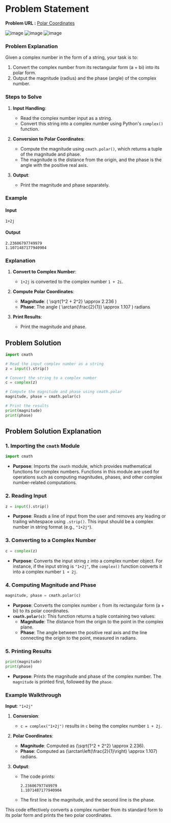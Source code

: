 # Problem Statement

**Problem URL :** [Polar Coordinates](https://www.hackerrank.com/challenges/polar-coordinates/problem?isFullScreen=true)

![image](https://github.com/user-attachments/assets/dcf20df5-4491-44ac-bcd7-4f34378a7ffa)
![image](https://github.com/user-attachments/assets/e7c26aff-0bf7-4fdb-a288-cfcc32d4e52c)
![image](https://github.com/user-attachments/assets/2e7d03c1-e7bf-492f-8bb7-1a05d5244918)

### Problem Explanation

Given a complex number in the form of a string, your task is to:
1. Convert the complex number from its rectangular form (a + bi) into its polar form.
2. Output the magnitude (radius) and the phase (angle) of the complex number.

### Steps to Solve

1. **Input Handling**: 
   - Read the complex number input as a string.
   - Convert this string into a complex number using Python's `complex()` function.

2. **Conversion to Polar Coordinates**:
   - Compute the magnitude using `cmath.polar()`, which returns a tuple of the magnitude and phase.
   - The magnitude is the distance from the origin, and the phase is the angle with the positive real axis.

3. **Output**:
   - Print the magnitude and phase separately.

### Example

#### Input
```
1+2j
```

#### Output
```
2.23606797749979
1.1071487177940904
```

### Explanation

1. **Convert to Complex Number**:
   - `1+2j` is converted to the complex number `1 + 2i`.

2. **Compute Polar Coordinates**:
   - **Magnitude**: \( \sqrt{1^2 + 2^2} \approx 2.236 \)
   - **Phase**: The angle \( \arctan(\frac{2}{1}) \approx 1.107 \) radians

3. **Print Results**:
   - Print the magnitude and phase.
     

## Problem Solution 

```python
import cmath

# Read the input complex number as a string
z = input().strip()

# Convert the string to a complex number
c = complex(z)

# Compute the magnitude and phase using cmath.polar
magnitude, phase = cmath.polar(c)

# Print the results
print(magnitude)
print(phase)
```

## Problem Solution Explanation
### 1. Importing the `cmath` Module

```python
import cmath
```
- **Purpose**: Imports the `cmath` module, which provides mathematical functions for complex numbers. Functions in this module are used for operations such as computing magnitudes, phases, and other complex number-related computations.

### 2. Reading Input

```python
z = input().strip()
```
- **Purpose**: Reads a line of input from the user and removes any leading or trailing whitespace using `.strip()`. This input should be a complex number in string format (e.g., `"1+2j"`).

### 3. Converting to a Complex Number

```python
c = complex(z)
```
- **Purpose**: Converts the input string `z` into a complex number object. For instance, if the input string is `"1+2j"`, the `complex()` function converts it into a complex number `1 + 2j`. 

### 4. Computing Magnitude and Phase

```python
magnitude, phase = cmath.polar(c)
```
- **Purpose**: Converts the complex number `c` from its rectangular form (a + bi) to its polar coordinates.
- **`cmath.polar(c)`**: This function returns a tuple containing two values:
  - **Magnitude**: The distance from the origin to the point in the complex plane.
  - **Phase**: The angle between the positive real axis and the line connecting the origin to the point, measured in radians.

### 5. Printing Results

```python
print(magnitude)
print(phase)
```
- **Purpose**: Prints the magnitude and phase of the complex number. The `magnitude` is printed first, followed by the `phase`.

### Example Walkthrough

**Input**: `"1+2j"`

1. **Conversion**:
   - `c = complex("1+2j")` results in `c` being the complex number `1 + 2j`.

2. **Polar Coordinates**:
   - **Magnitude**: Computed as \(\sqrt{1^2 + 2^2} \approx 2.236\).
   - **Phase**: Computed as \(\arctan\left(\frac{2}{1}\right) \approx 1.107\) radians.

3. **Output**:
   - The code prints:
     ```
     2.23606797749979
     1.1071487177940904
     ```
   - The first line is the magnitude, and the second line is the phase.

This code effectively converts a complex number from its standard form to its polar form and prints the two polar coordinates.

